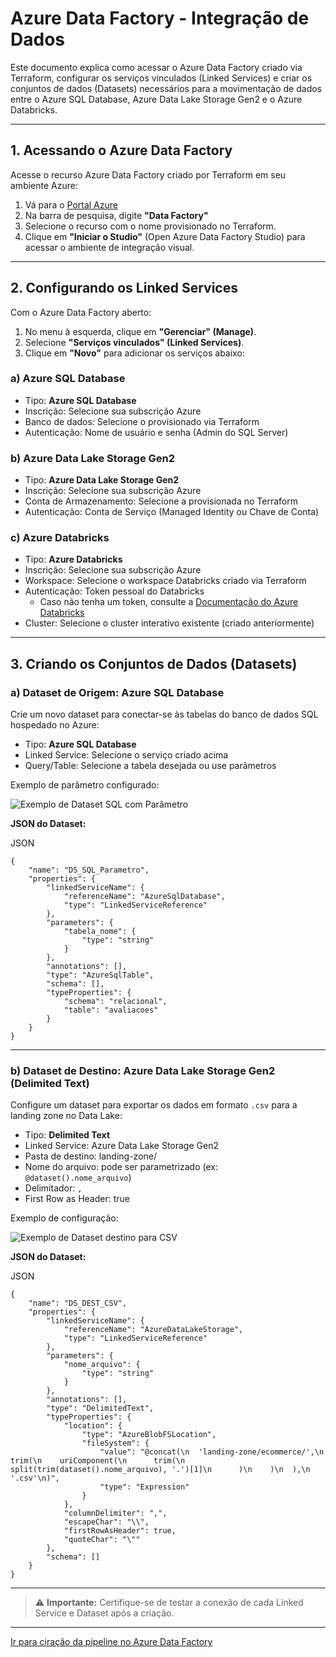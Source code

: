 # Azure Data Factory - Integração de Dados

Este documento explica como acessar o Azure Data Factory criado via Terraform, configurar os serviços vinculados (Linked Services) e criar os conjuntos de dados (Datasets) necessários para a movimentação de dados entre o Azure SQL Database, Azure Data Lake Storage Gen2 e o Azure Databricks.

---

## 1. Acessando o Azure Data Factory

Acesse o recurso Azure Data Factory criado por Terraform em seu ambiente Azure:

1. Vá para o [Portal Azure](https://portal.azure.com)
2. Na barra de pesquisa, digite **"Data Factory"**
3. Selecione o recurso com o nome provisionado no Terraform.
4. Clique em **"Iniciar o Studio"** (Open Azure Data Factory Studio) para acessar o ambiente de integração visual.

---

## 2. Configurando os Linked Services

Com o Azure Data Factory aberto:

1. No menu à esquerda, clique em **"Gerenciar" (Manage)**.
2. Selecione **"Serviços vinculados" (Linked Services)**.
3. Clique em **"Novo"** para adicionar os serviços abaixo:

###  a) Azure SQL Database

- Tipo: **Azure SQL Database**
- Inscrição: Selecione sua subscrição Azure
- Banco de dados: Selecione o provisionado via Terraform
- Autenticação: Nome de usuário e senha (Admin do SQL Server)

###  b) Azure Data Lake Storage Gen2

- Tipo: **Azure Data Lake Storage Gen2**
- Inscrição: Selecione sua subscrição Azure
- Conta de Armazenamento: Selecione a provisionada no Terraform
- Autenticação: Conta de Serviço (Managed Identity ou Chave de Conta)

###  c) Azure Databricks

- Tipo: **Azure Databricks**
- Inscrição: Selecione sua subscrição Azure
- Workspace: Selecione o workspace Databricks criado via Terraform
- Autenticação: Token pessoal do Databricks  
  - Caso não tenha um token, consulte a [Documentação do Azure Databricks](azdabri.md)
- Cluster: Selecione o cluster interativo existente (criado anteriormente)

---

## 3. Criando os Conjuntos de Dados (Datasets)

###  a) Dataset de Origem: Azure SQL Database

Crie um novo dataset para conectar-se às tabelas do banco de dados SQL hospedado no Azure:

- Tipo: **Azure SQL Database**
- Linked Service: Selecione o serviço criado acima
- Query/Table: Selecione a tabela desejada ou use parâmetros

 Exemplo de parâmetro configurado:

![Exemplo de Dataset SQL com Parâmetro](/assets/ds-sql-parametro.png)

**JSON do Dataset:**

JSON

```
{
    "name": "DS_SQL_Parametro",
    "properties": {
        "linkedServiceName": {
            "referenceName": "AzureSqlDatabase",
            "type": "LinkedServiceReference"
        },
        "parameters": {
            "tabela_nome": {
                "type": "string"
            }
        },
        "annotations": [],
        "type": "AzureSqlTable",
        "schema": [],
        "typeProperties": {
            "schema": "relacional",
            "table": "avaliacoes"
        }
    }
}
```

---

### b) Dataset de Destino: Azure Data Lake Storage Gen2 (Delimited Text)

Configure um dataset para exportar os dados em formato `.csv` para a landing zone no Data Lake:

- Tipo: **Delimited Text**
- Linked Service: Azure Data Lake Storage Gen2
- Pasta de destino: landing-zone/
- Nome do arquivo: pode ser parametrizado (ex: `@dataset().nome_arquivo`)
- Delimitador: `,`
- First Row as Header: true

 Exemplo de configuração:

![Exemplo de Dataset destino para CSV](/assets/ds-dest-csv.png)

**JSON do Dataset:**

JSON

```
{
    "name": "DS_DEST_CSV",
    "properties": {
        "linkedServiceName": {
            "referenceName": "AzureDataLakeStorage",
            "type": "LinkedServiceReference"
        },
        "parameters": {
            "nome_arquivo": {
                "type": "string"
            }
        },
        "annotations": [],
        "type": "DelimitedText",
        "typeProperties": {
            "location": {
                "type": "AzureBlobFSLocation",
                "fileSystem": {
                    "value": "@concat(\n  'landing-zone/ecommerce/',\n  trim(\n    uriComponent(\n      trim(\n        split(trim(dataset().nome_arquivo), '.')[1]\n      )\n    )\n  ),\n  '.csv'\n)",
                    "type": "Expression"
                }
            },
            "columnDelimiter": ",",
            "escapeChar": "\\",
            "firstRowAsHeader": true,
            "quoteChar": "\""
        },
        "schema": []
    }
}
```

---


> ⚠️ **Importante:** Certifique-se de testar a conexão de cada Linked Service e Dataset após a criação.

---

[Ir para ciração da pipeline no Azure Data Factory](adf-pipeline.md)